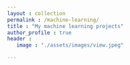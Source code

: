 ```yaml
---
layout : collection
permalink : /machine-learning/
title : "My machine learning projects"
author_profile : true
header :
   image : "./assets/images/view.jpeg"

---
```


